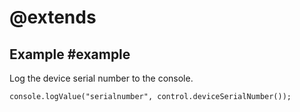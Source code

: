 # @extends

## Example #example

Log the device serial number to the console.

```blocks
console.logValue("serialnumber", control.deviceSerialNumber());
```